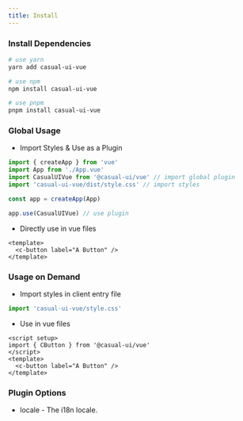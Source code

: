 ```yaml
---
title: Install
---
```


### Install Dependencies

```sh
# use yarn
yarn add casual-ui-vue

# use npm
npm install casual-ui-vue

# use pnpm
pnpm install casual-ui-vue
```

### Global Usage

- Import Styles & Use as a Plugin

```js
import { createApp } from 'vue'
import App from './App.vue'
import CasualUIVue from '@casual-ui/vue' // import global plugin
import 'casual-ui-vue/dist/style.css' // import styles

const app = createApp(App)

app.use(CasualUIVue) // use plugin
```

- Directly use in vue files

```vue
<template>
  <c-button label="A Button" />
</template>
```

### Usage on Demand

- Import styles in client entry file

```js
import 'casual-ui-vue/style.css'
```

- Use in vue files

```vue
<script setup>
import { CButton } from '@casual-ui/vue'
</script>
<template>
  <c-button label="A Button" />
</template>
```

### Plugin Options

* locale - The i18n locale.